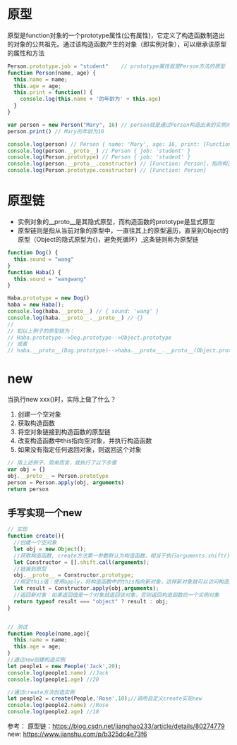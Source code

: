 # 原型
原型是function对象的一个prototype属性(公有属性)，它定义了构造函数制造出的对象的公共祖先。通过该构造函数产生的对象（即实例对象），可以继承该原型的属性和方法
```js
Person.prototype.job = "student"    // prototype属性就是Person方法的原型
function Person(name, age) {
  this.name = name;
  this.age = age;
  this.print = function() {
    console.log(this.name + '的年龄为' + this.age)
  }
}

var person = new Person("Mary", 16) // person就是通过Person构造出来的实例对象，它继承了Person的原型，即person.__proto__ = Person.prototype
person.print() // Mary的年龄为16

console.log(person) // Person { name: 'Mary', age: 16, print: [Function] }
console.log(person.__proto__) // Person { job: 'student' }
console.log(Person.prototype) // Person { job: 'student' }
console.log(person.__proto__.constructor) // [Function: Person]，指向构造函数
console.log(Person.prototype.constructor) // [Function: Person]

```

# 原型链
* 实例对象的__proto__是其隐式原型，而构造函数的prototype是显式原型  
* 原型链则是指从当前对象的原型中，一直往其上的原型遍历，直至到Object的原型（Object的隐式原型为{}，避免死循环）,这条链则称为原型链  

```js
function Dog() {
  this.sound = "wang"
}
function Haba() {
  this.sound = "wangwang"
}

Haba.prototype = new Dog()
haba = new Haba();
console.log(haba.__proto__) // { sound: 'wang' }
console.log(haba.__proto__.__proto__) // {}
// 
// 如以上例子的原型链为： 
// Haba.prototype-->Dog.prototype-->Object.prototype 
// 或者
// haba.__proto__(Dog.prototype)-->haba.__proto__.__proto__(Object.prototype)-->haba.__proto__.__proto__.__proto__({})
```


# new
当执行new xxx()时，实际上做了什么？
1. 创建一个空对象
2. 获取构造函数
3. 将空对象链接到构造函数的原型链
4. 改变构造函数中this指向空对象，并执行构造函数
5. 如果没有指定任何返回对象，则返回这个对象
```js
// 用上述例子，简单而言，就执行了以下步骤
var obj = {}
obj.__proto__ = Person.prototype
person = Person.apply(obj, arguments)
return person
```


## 手写实现一个new
```js
// 实现
function create(){
  //创建一个空对象
  let obj = new Object();
  //获取构造函数, create方法第一参数默认为构造函数，相当于执行arguments.shift()
  let Constructor = [].shift.call(arguments);
  //链接到原型
  obj.__proto__ = Constructor.prototype;
  //绑定this值：使用apply，将构造函数中的this指向新对象，这样新对象就可以访问构造函数中的属性和方法
  let result = Constructor.apply(obj,arguments);
  //返回新对象：如果返回值是一个对象就返回该对象，否则返回构造函数的一个实例对象
  return typeof result === "object" ? result : obj;
}


// 测试
function People(name,age){
  this.name = name;
  this.age = age;
}
//通过new创建构造实例
let people1 = new People('Jack',20);
console.log(people1.name) //Jack
console.log(people1.age) //20

//通过create方法创造实例
let people2 = create(People,'Rose',18);//调用自定义create实现new
console.log(people2.name) //Rose
console.log(people2.age) //18

```


参考：
原型链：https://blog.csdn.net/jianghao233/article/details/80274779
new: https://www.jianshu.com/p/b325dc4e73f6
